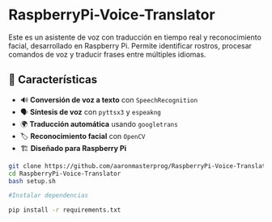 # RaspberryPi-Voice-Translator
Este es un asistente de voz con traducción en tiempo real y reconocimiento facial, desarrollado en Raspberry Pi. Permite identificar rostros, procesar comandos de voz y traducir frases entre múltiples idiomas.

## 🚀 Características
- 🔊 **Conversión de voz a texto** con `SpeechRecognition`
- 🗣️ **Síntesis de voz** con `pyttsx3` y `espeakng`
- 🌍 **Traducción automática** usando `googletrans`
- 🏷️ **Reconocimiento facial** con `OpenCV`
- 🏗️ **Diseñado para Raspberry Pi**

```bash
git clone https://github.com/aaronmasterprog/RaspberryPi-Voice-Translator.git
cd RaspberryPi-Voice-Translator
bash setup.sh

#Instalar dependencias

pip install -r requirements.txt
